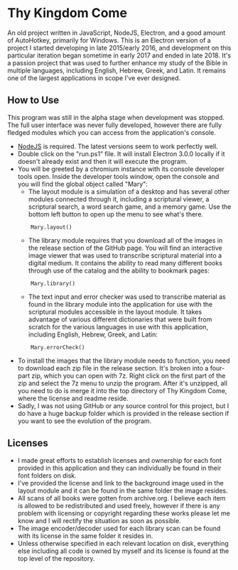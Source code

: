 # Thy Kingdom Come
An old project written in JavaScript, NodeJS, Electron, and a good amount of AutoHotkey, primarily for Windows. This is an Electron version of a project I started developing in late 2015/early 2016, and development on this particular iteration began sometime in early 2017 and ended in late 2018. It's a passion project that was used to further enhance my study of the Bible in multiple languages, including English, Hebrew, Greek, and Latin. It remains one of the largest applications in scope I've ever designed.

## How to Use
This program was still in the alpha stage when development was stopped. The full user interface was never fully developed, however there are fully fledged modules which you can access from the application's console.
- [NodeJS](https://nodejs.org/) is required. The latest versions seem to work perfectly well.
- Double click on the "run.ps1" file. It will install Electron 3.0.0 locally if it doesn't already exist and then it will execute the program.
- You will be greeted by a chromium instance with its console developer tools open. Inside the developer tools window, open the console and you will find the global object called "Mary":
    - The layout module is a simulation of a desktop and has several other modules connected through it, including a scriptural viewer, a scriptural search, a word search game, and a memory game. Use the bottom left button to open up the menu to see what's there.
    ```
        Mary.layout()
    ```
    - The library module requires that you download all of the images in the release section of the GitHub page. You will find an interactive image viewer that was used to transcribe scriptural material into a digital medium. It contains the ability to read many different books through use of the catalog and the ability to bookmark pages:
    ```
        Mary.library()
    ```
    - The text input and error checker was used to transcribe material as found in the library module into the application for use with the scriptural modules accessible in the layout module. It takes advantage of various different dictionaries that were built from scratch for the various languages in use with this application, including English, Hebrew, Greek, and Latin:
    ```
        Mary.errorCheck()
    ```
- To install the images that the library module needs to function, you need to download each zip file in the release section. It's broken into a four-part zip, which you can open with 7z. Right click on the first part of the zip and select the 7z menu to unzip the program. After it's unzipped, all you need to do is merge it into the top directory of Thy Kingdom Come, where the license and readme reside.
- Sadly, I was not using GitHub or any source control for this project, but I do have a huge backup folder which is provided in the release section if you want to see the evolution of the program.

## Licenses
- I made great efforts to establish licenses and ownership for each font provided in this application and they can individually be found in their font folders on disk.
- I've provided the license and link to the background image used in the layout module and it can be found in the same folder the image resides.
- All scans of all books were gotten from archive.org. I believe each item is allowed to be redistributed and used freely, however if there is any problem with licensing or copyright regarding these works please let me know and I will rectify the situation as soon as possible.
- The image encoder/decoder used for each library scan can be found with its license in the same folder it resides in.
- Unless otherwise specified in each relevant location on disk, everything else including all code is owned by myself and its license is found at the top level of the repository.
